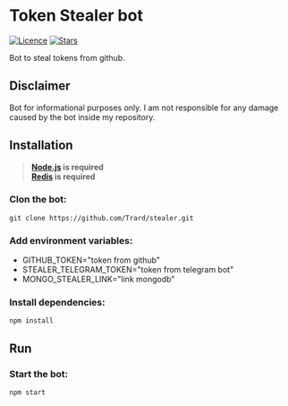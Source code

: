 # Token Stealer bot
[![Licence](https://img.shields.io/badge/license-MIT-blue.svg?style=flat)](https://github.com/Trard/token-stealer-bot/blob/master/LICENSE)
[![Stars](https://img.shields.io/github/stars/Trard/token-stealer-bot?style=social)](https://github.com/Trard/token-stealer-bot/stargazers)

Bot to steal tokens from github.

## Disclaimer
Bot for informational purposes only.
I am not responsible for any damage caused by the bot inside my repository.

## Installation
> **[Node.js](https://nodejs.org/) is required**  
> **[Redis](https://redis.io/) is required**  

### Clon the bot:
```
git clone https://github.com/Trard/stealer.git
```

### Add environment variables:
- GITHUB_TOKEN="token from github"
- STEALER_TELEGRAM_TOKEN="token from telegram bot"
- MONGO_STEALER_LINK="link mongodb"

### Install dependencies:
```
npm install
```

## Run

### Start the bot:
```
npm start
```

